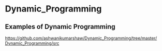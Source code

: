 # Dynamic_Programming
## Examples of Dynamic Programming
https://github.com/ashwanikumarshaw/Dynamic_Programming/tree/master/Dynamic_Programming/src
